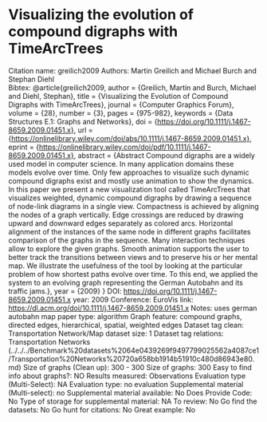 # Visualizing the evolution of compound digraphs with TimeArcTrees

Citation name: greilich2009
Authors: Martin Greilich and Michael Burch and Stephan Diehl   
Bibtex: @article{greilich2009,
author = {Greilich, Martin and Burch, Michael and Diehl, Stephan},
title = {Visualizing the Evolution of Compound Digraphs with TimeArcTrees},
journal = {Computer Graphics Forum},
volume = {28},
number = {3},
pages = {975-982},
keywords = {Data Structures E.1: Graphs and Networks},
doi = {https://doi.org/10.1111/j.1467-8659.2009.01451.x},
url = {https://onlinelibrary.wiley.com/doi/abs/10.1111/j.1467-8659.2009.01451.x},
eprint = {https://onlinelibrary.wiley.com/doi/pdf/10.1111/j.1467-8659.2009.01451.x},
abstract = {Abstract Compound digraphs are a widely used model in computer science. In many application domains these models evolve over time. Only few approaches to visualize such dynamic compound digraphs exist and mostly use animation to show the dynamics. In this paper we present a new visualization tool called TimeArcTrees that visualizes weighted, dynamic compound digraphs by drawing a sequence of node-link diagrams in a single view. Compactness is achieved by aligning the nodes of a graph vertically. Edge crossings are reduced by drawing upward and downward edges separately as colored arcs. Horizontal alignment of the instances of the same node in different graphs facilitates comparison of the graphs in the sequence. Many interaction techniques allow to explore the given graphs. Smooth animation supports the user to better track the transitions between views and to preserve his or her mental map. We illustrate the usefulness of the tool by looking at the particular problem of how shortest paths evolve over time. To this end, we applied the system to an evolving graph representing the German Autobahn and its traffic jams.},
year = {2009}
}
DOI: https://doi.org/10.1111/j.1467-8659.2009.01451.x
year: 2009
Conference: EuroVis
link: https://dl.acm.org/doi/10.1111/j.1467-8659.2009.01451.x
Notes: uses german autobahn map
paper type: algorithm
Graph feature: compound graphs, directed edges, hierarchical, spatial, weighted edges
Dataset tag clean: Transportation Network/Map
dataset size: 1
Dataset tag relations: Transportation Networks (../../../Benchmark%20datasets%2064e0439269f9497799025562a4087ce1/Transportation%20Networks%20720a658bb1914b51910c480d86943e80.md)
Size of graphs (Clean up): 300 - 300
Size of graphs: 300
Easy to find info about graphs?: NO
Results measured: Observations
Evaluation type (Multi-Select): NA
Evaluation type: no evaluation
Supplemental material (Multi-select): no
Supplemental material available: No
Does Provide Code: No
Type of storage for supplemental material: NA
To review: No
Go find the datasets: No
Go hunt for citations: No
Great example: No